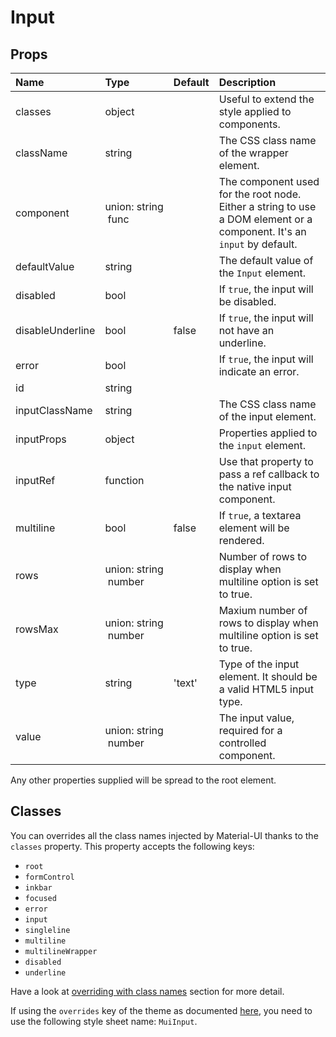 # Input



## Props
| Name | Type | Default | Description |
|:-----|:-----|:--------|:------------|
| classes | object |  | Useful to extend the style applied to components. |
| className | string |  | The CSS class name of the wrapper element. |
| component | union:&nbsp;string<br>&nbsp;func<br> |  | The component used for the root node. Either a string to use a DOM element or a component. It's an `input` by default. |
| defaultValue | string |  | The default value of the `Input` element. |
| disabled | bool |  | If `true`, the input will be disabled. |
| disableUnderline | bool | false | If `true`, the input will not have an underline. |
| error | bool |  | If `true`, the input will indicate an error. |
| id | string |  |  |
| inputClassName | string |  | The CSS class name of the input element. |
| inputProps | object |  | Properties applied to the `input` element. |
| inputRef | function |  | Use that property to pass a ref callback to the native input component. |
| multiline | bool | false | If `true`, a textarea element will be rendered. |
| rows | union:&nbsp;string<br>&nbsp;number<br> |  | Number of rows to display when multiline option is set to true. |
| rowsMax | union:&nbsp;string<br>&nbsp;number<br> |  | Maxium number of rows to display when multiline option is set to true. |
| type | string | 'text' | Type of the input element. It should be a valid HTML5 input type. |
| value | union:&nbsp;string<br>&nbsp;number<br> |  | The input value, required for a controlled component. |

Any other properties supplied will be spread to the root element.

## Classes

You can overrides all the class names injected by Material-UI thanks to the `classes` property.
This property accepts the following keys:
- `root`
- `formControl`
- `inkbar`
- `focused`
- `error`
- `input`
- `singleline`
- `multiline`
- `multilineWrapper`
- `disabled`
- `underline`

Have a look at [overriding with class names](/customization/overrides#overriding-with-class-names)
section for more detail.

If using the `overrides` key of the theme as documented
[here](/customization/themes#customizing-all-instances-of-a-component-type),
you need to use the following style sheet name: `MuiInput`.
